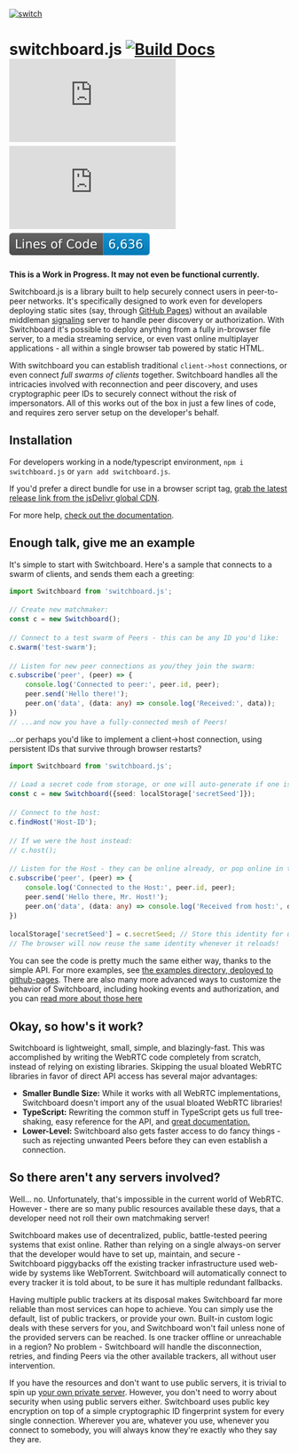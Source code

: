 [![switch](https://i.imgur.com/oK9kwVl.png)](https://shadowmoose.github.io/switchboard.js)
# switchboard.js [![Build Docs](https://github.com/shadowmoose/switchboard.js/workflows/Build%20Docs/badge.svg)](https://shadowmoose.github.io/switchboard.js)[![npm](https://img.shields.io/npm/v/switchboard.js)![npm bundle size](https://img.shields.io/bundlephobia/minzip/switchboard.js?label=bundle%20size)](https://www.npmjs.com/package/switchboard.js)![Lines of Code](https://raw.githubusercontent.com/shadowmoose/switchboard.js/image-data/loc-badge.svg)

__This is a Work in Progress. It may not even be functional currently.__

Switchboard.js is a library built to help securely connect users in peer-to-peer networks.
It's specifically designed to work even for developers deploying static sites (say, through [GitHub Pages](https://shadowmoose.github.io/switchboard.js/examples/chat-swarm.html#example))
without an available middleman [signaling](https://developer.mozilla.org/en-US/docs/Web/API/WebRTC_API/Signaling_and_video_calling)
server to handle peer discovery or authorization.
With Switchboard it's possible to deploy anything from a fully in-browser file server, to a media streaming service,
or even vast online multiplayer applications - all within a single browser tab powered by static HTML.

With switchboard you can establish traditional `client->host` connections, or even connect *full swarms of clients* together.
Switchboard handles all the intricacies involved with reconnection and peer discovery, and uses cryptographic peer IDs to securely connect without the risk of impersonators.
All of this works out of the box in just a few lines of code, and requires zero server setup on the developer's behalf.

## Installation

For developers working in a node/typescript environment, ```npm i switchboard.js``` or ```yarn add switchboard.js```.

If you'd prefer a direct bundle for use in a browser script tag, [grab the latest release link from the jsDelivr global CDN](https://www.jsdelivr.com/package/npm/switchboard.js).

For more help, [check out the documentation](https://shadowmoose.github.io/switchboard.js).

## Enough talk, give me an example

It's simple to start with Switchboard. Here's a sample that connects to a swarm of clients, and sends them each a greeting:
```ts
import Switchboard from 'switchboard.js';

// Create new matchmaker:
const c = new Switchboard();

// Connect to a test swarm of Peers - this can be any ID you'd like:
c.swarm('test-swarm');

// Listen for new peer connections as you/they join the swarm:
c.subscribe('peer', (peer) => {
    console.log('Connected to peer:', peer.id, peer);
    peer.send('Hello there!');
    peer.on('data', (data: any) => console.log('Received:', data));
})
// ...and now you have a fully-connected mesh of Peers!
```

...or perhaps you'd like to implement a client->host connection, using persistent IDs that survive through browser restarts?
```ts
import Switchboard from 'switchboard.js';

// Load a secret code from storage, or one will auto-generate if one isn't already saved:
const c = new Switchboard({seed: localStorage['secretSeed']});

// Connect to the host:
c.findHost('Host-ID');

// If we were the host instead:
// c.host();

// Listen for the Host - they can be online already, or pop online in the future:
c.subscribe('peer', (peer) => {
    console.log('Connected to the Host:', peer.id, peer);
    peer.send('Hello there, Mr. Host!');
    peer.on('data', (data: any) => console.log('Received from host:', data));
})

localStorage['secretSeed'] = c.secretSeed; // Store this identity for use later on reload.
// The browser will now reuse the same identity whenever it reloads!
```
You can see the code is pretty much the same either way, thanks to the simple API.
For more examples, see [the examples directory, deployed to github-pages](https://shadowmoose.github.io/switchboard.js/examples/index.html).
There are also many more advanced ways to customize the behavior of Switchboard, including hooking events and authorization,
and you can [read more about those here](https://shadowmoose.github.io/switchboard.js)

## Okay, so how's it work?
Switchboard is lightweight, small, simple, and blazingly-fast.
This was accomplished by writing the WebRTC code completely from scratch, instead of relying on existing libraries.
Skipping the usual bloated WebRTC libraries in favor of direct API access has several major advantages:

+ __Smaller Bundle Size:__ While it works with all WebRTC implementations, Switchboard doesn't import any of the usual bloated WebRTC libraries!
+ __TypeScript:__ Rewriting the common stuff in TypeScript gets us full tree-shaking, easy reference for the API, and [great documentation.](https://shadowmoose.github.io/switchboard.js)
+ __Lower-Level:__ Switchboard also gets faster access to do fancy things - such as rejecting unwanted Peers before they can even establish a connection.

## So there aren't any servers involved?
Well... no. Unfortunately, that's impossible in the current world of WebRTC. However - there are so many public resources available these days, that a developer need not roll their own matchmaking server!

Switchboard makes use of decentralized, public, battle-tested peering systems that exist online. Rather than relying on a single always-on server that the developer would have to set up, maintain, and secure - Switchboard piggybacks off the existing tracker infrastructure used web-wide by systems like WebTorrent. Switchboard will automatically connect to every tracker it is told about, to be sure it has multiple redundant fallbacks. 

Having multiple public trackers at its disposal makes Switchboard far more reliable than most services can hope to achieve. You can simply use the default, list of public trackers, or provide your own. Built-in custom logic deals with these servers for you, and Switchboard won't fail unless none of the provided servers can be reached. Is one tracker offline or unreachable in a region? No problem - Switchboard will handle the disconnection, retries, and finding Peers via the other available trackers, all without user intervention.

If you have the resources and don't want to use public servers, it is trivial to spin up [your own private server](https://github.com/webtorrent/bittorrent-tracker). However, you don't need to worry about security when using public servers either. Switchboard uses public key encryption on top of a simple cryptographic ID fingerprint system for every single connection. Wherever you are, whatever you use, whenever you connect to somebody, you will always know they're exactly who they say they are.
